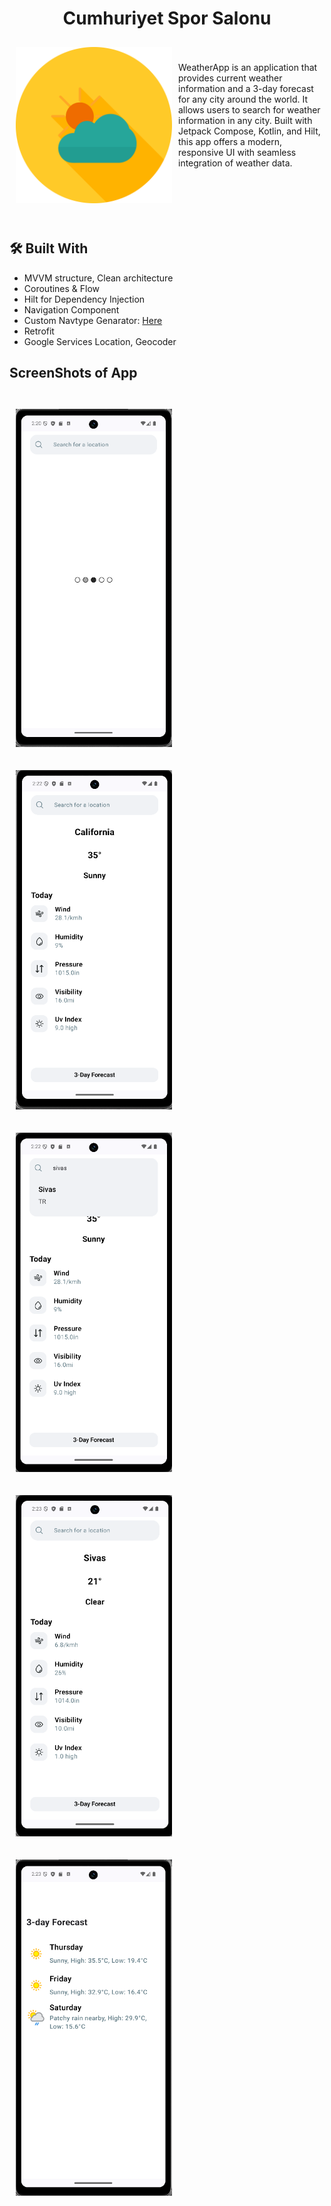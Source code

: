 <h1 align="center" id="title">Cumhuriyet Spor Salonu</h1>

<img src="https://github.com/batuhanerdem/WeatherApp/blob/main/screenshots/logo.png" align="left"
width="250" hspace="10" vspace="10">

</br></br>WeatherApp is an application that provides current weather information and a 3-day forecast for any city around the world. It allows users to search for weather information in any city. Built with Jetpack Compose, Kotlin, and Hilt, this app offers a modern, responsive UI with seamless integration of weather data.
</br>
</br>
</br></br></br></br>
## 🛠 Built With
- MVVM structure, Clean architecture
- Coroutines & Flow
- Hilt for Dependency Injection
- Navigation Component
- Custom Navtype Genarator: [Here](https://github.com/batuhanerdem/custom-navtype-generator)
- Retrofit
- Google Services Location, Geocoder


## ScreenShots of App
</br><img src="https://github.com/batuhanerdem/WeatherApp/blob/main/screenshots/ss1.png" align="center"
width="250" hspace="10" vspace="10"></br>
</br><img src="https://github.com/batuhanerdem/WeatherApp/blob/main/screenshots/ss2.png" align="center"
width="250" hspace="10" vspace="10"></br>
</br><img src="https://github.com/batuhanerdem/WeatherApp/blob/main/screenshots/ss3.png" align="center"
width="250" hspace="10" vspace="10"></br>
</br><img src="https://github.com/batuhanerdem/WeatherApp/blob/main/screenshots/ss4.png" align="center"
width="250" hspace="10" vspace="10"></br>
</br><img src="https://github.com/batuhanerdem/WeatherApp/blob/main/screenshots/ss5.png" align="center"
width="250" hspace="10" vspace="10"></br>

